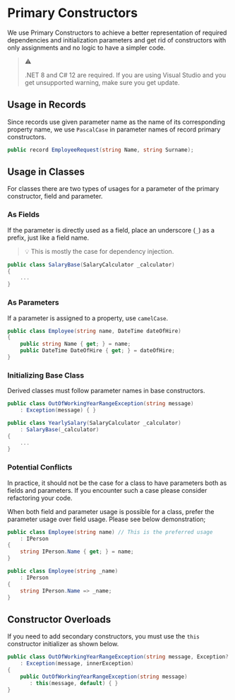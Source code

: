 # Primary Constructors

We use Primary Constructors to achieve a better representation of required
dependencies and initialization parameters and get rid of constructors with only
assignments and no logic to have a simpler code.

> :warning:
>
> .NET 8 and C# 12 are required. If you are using Visual Studio and you get
> unsupported  warning, make sure you get update.

## Usage in Records

Since records use given parameter name as the name of its corresponding property
name, we use `PascalCase` in parameter names of record primary constructors.

```csharp
public record EmployeeRequest(string Name, string Surname);
```

## Usage in Classes

For classes there are two types of usages for a parameter of the primary
constructor, field and parameter.

### As Fields

If the parameter is directly used as a field, place an underscore (`_`) as a
prefix, just like a field name.

> :bulb: This is mostly the case for dependency injection.

```csharp
public class SalaryBase(SalaryCalculator _calculator)
{
    ...
}
```

### As Parameters

If a parameter is assigned to a property, use `camelCase`.

```csharp
public class Employee(string name, DateTime dateOfHire)
{
    public string Name { get; } = name;
    public DateTime DateOfHire { get; } = dateOfHire;
}
```

### Initializing Base Class

Derived classes must follow parameter names in base constructors.

```csharp
public class OutOfWorkingYearRangeException(string message)
    : Exception(message) { }

public class YearlySalary(SalaryCalculator _calculator)
    : SalaryBase(_calculator)
{
    ...
}
```

### Potential Conflicts

In practice, it should not be the case for a class to have parameters both as
fields and parameters. If you encounter such a case please consider refactoring
your code.

When both field and parameter usage is possible for a class, prefer the
parameter usage over field usage. Please see below demonstration;

```csharp
public class Employee(string name) // This is the preferred usage
    : IPerson
{
    string IPerson.Name { get; } = name;
}

public class Employee(string _name)
    : IPerson
{
    string IPerson.Name => _name;
}
```

## Constructor Overloads

If you need to add secondary constructors, you must use the `this` constructor
initializer as shown below.

```csharp
public class OutOfWorkingYearRangeException(string message, Exception? innerException)
    : Exception(message, innerException)
{
    public OutOfWorkingYearRangeException(string message)
       : this(message, default) { }
}
```
